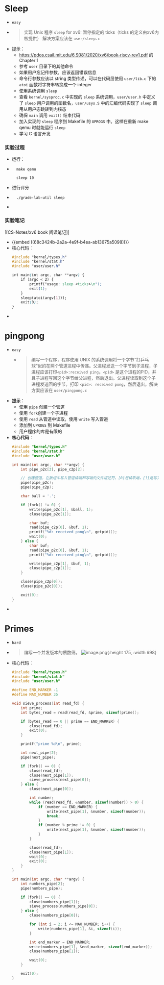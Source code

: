 # Sleep
- `easy`
- > 实现 Unix 程序 `sleep` for xv6:
  > 暂停指定的 ticks（ticks 的定义由xv6内核提供）
  > 解决方案应该在 `user/sleep.c`
- 提示：
  - https://pdos.csail.mit.edu/6.S081/2020/xv6/book-riscv-rev1.pdf 的 Chapter 1
  - 参考 `user` 目录下的其他命令
  - 如果用户忘记传参数，应该返回错误信息
  - 命令行参数应该以 string 类型传递，可以在代码层使用 `user/lib.c` 下的 `atoi` 函数将字符串转换成一个 integer
  - 使用系统调用 `sleep`
  - 查看 `kernel/sysproc.c` 中实现的 `sleep` 系统调用，`user/user.h` 中定义了 `sleep` 用户调用的函数名，`user/usys.S` 中的汇编代码实现了 `sleep` 调用从用户态跳转到内核态
  - 确保 `main` 调用 `exit()` 结束代码
  - 加入实现的 `sleep` 程序到 Makefile 的 `UPROGS` 中。这样在重新 make qemu 时就能运行 `sleep`
  - 学习 C 语言开发
### 实验过程
  - 运行：
  - ```shell
	  make qemu

	  sleep 10
	  ```
  - 进行评分
  - ```shell
	  ./grade-lab-util sleep
	  ```
- 
### 实验笔记
[[CS-Notes/xv6 book 阅读笔记]]
- {{embed ((68c3424b-2a2a-4e9f-b4ea-ab13675a5098))}}
- 核心代码：
  ```css
  #include "kernel/types.h"
  #include "kernel/stat.h"
  #include "user/user.h"

  int main(int argc, char **argv) {
      if (argc < 2) {
          printf("usage: sleep <ticks>\n");
          exit(1);
      }
      sleep(atoi(argv[1]));
      exit(0);
  }
  ```
- 
# pingpong
- `easy`
  - > 编写一个程序，程序使用 UNIX 的系统调用将一个字节“打乒乓球”似的在两个管道进程中传递。父进程发送一个字节到子进程，子进程应该打印`<pid>:received ping`，`<pid>` 是这个进程的PID，并且子进程写回这个字节给父进程，然后退出。父进程读取到这个子进程发送回的字节，打印 `<pid>: received pong`，然后退出。解决方案应该在 `user/pingpong.c`
- **提示**：
  - 使用 `pipe` 创建一个管道
  - 使用 `fork`创建一个子进程
  - 使用 `read` 从管道中读取，使用 `write` 写入管道
  - 添加到 `UPROGS` 到 Makefile
  - 用户程序的库是有限的
- **核心代码**：
  ```c
  #include "kernel/types.h"
  #include "kernel/stat.h"
  #include "user/user.h"

  int main(int argc, char **argv) {
      int pipe_p2c[2], pipe_c2p[2];

      // 创建管道，在数组中写入管道读端和写端的文件描述符，[0]是读取端，[1]是写入端
      pipe(pipe_p2c);
      pipe(pipe_c2p);

      char ball = '.';

      if (fork() != 0) {
          write(pipe_p2c[1], &ball, 1);
          close(pipe_p2c[1]);

          char buf;
          read(pipe_c2p[0], &buf, 1);
          printf("%d: received pong\n", getpid());
          wait(0);
      } else {
          char buf;
          read(pipe_p2c[0], &buf, 1);
          printf("%d: received ping\n", getpid());

          write(pipe_c2p[1], &buf, 1);
          close(pipe_c2p[1]);
      }

      close(pipe_c2p[0]);
      close(pipe_p2c[0]);

      exit(0);
  }
  ```
- 
# Primes
- `hard`
- > 编写一个并发版本的质数筛。 ![image.png](../assets/image_1757310741950_0.png){:height 175, :width 698}
- 核心代码：
  ```c
  #include "kernel/types.h"
  #include "kernel/stat.h"
  #include "user/user.h"

  #define END_MARKER -1
  #define MAX_NUMBER 35

  void sieve_process(int read_fd) {
      int prime;
      int bytes_read = read(read_fd, &prime, sizeof(prime));

      if (bytes_read == 0 || prime == END_MARKER) {
          close(read_fd);
          exit(0);
      }

      printf("prime %d\n", prime);

      int next_pipe[2];
      pipe(next_pipe);

      if (fork() == 0) {
          close(read_fd);
          close(next_pipe[1]);
          sieve_process(next_pipe[0]);
      } else {
          close(next_pipe[0]);

          int number;
          while (read(read_fd, &number, sizeof(number)) > 0) {
              if (number == END_MARKER) {
                  write(next_pipe[1], &number, sizeof(number));
                  break;
              }
              if (number % prime != 0) {
                  write(next_pipe[1], &number, sizeof(number));
              }
          }

          close(read_fd);
          close(next_pipe[1]);
          wait(0);
          exit(0);
      }
  }

  int main(int argc, char **argv) {
      int numbers_pipe[2];
      pipe(numbers_pipe);

      if (fork() == 0) {
          close(numbers_pipe[1]);
          sieve_process(numbers_pipe[0]);
      } else {
          close(numbers_pipe[0]);

          for (int i = 2; i <= MAX_NUMBER; i++) {
              write(numbers_pipe[1], &i, sizeof(i));
          }

          int end_marker = END_MARKER;
          write(numbers_pipe[1], &end_marker, sizeof(end_marker));
          close(numbers_pipe[1]);

          wait(0);
      }

      exit(0);
  }
  ```
